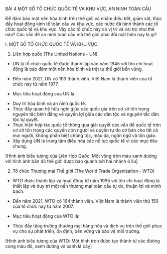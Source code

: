 BÀI 4 MỘT SỐ TỔ CHỨC QUỐC TẾ VÀ KHU VỰC, AN NINH TOÀN CẦU

Để đảm bảo một nền hòa bình trên thế giới và nhằm điều tiết, giám sát, thúc đẩy hoạt động kinh tế toàn cầu và khu vực, các nước đã hình thành các tổ chức quốc tế và khu vực. Vậy các tổ chức này có vị trí và vai trò như thế nào? Các vấn đề an ninh toàn cầu mà thế giới phải đối mặt hiện nay là gì?

I. MỘT SỐ TỔ CHỨC QUỐC TẾ VÀ KHU VỰC

1. Liên hợp quốc (The United Nations - UN)

- UN là tổ chức quốc tế được thành lập vào năm 1945 với tôn chỉ hoạt động là bảo đảm một nền hòa bình và trật tự thế giới bền vững.

- Đến năm 2021, UN có 193 thành viên. Việt Nam là thành viên của tổ chức này từ năm 1977.

- Mục tiêu hoạt động của UN là:
+ Duy trì hòa bình và an ninh quốc tế.
+ Thúc đẩy quan hệ hữu nghị giữa các quốc gia trên cơ sở tôn trọng nguyên tắc bình đẳng về quyền lợi giữa các dân tộc và nguyên tắc dân tộc tự quyết.
+ Thực hiện hợp tác quốc tế thông qua giải quyết các vấn đề quốc tế trên cơ sở tôn trọng các quyền con người và quyền tự do cơ bản cho tất cả mọi người, không phân biệt chủng tộc, màu da, ngôn ngữ và tôn giáo.
+ Xây dựng UN là trung tâm điều hòa các nỗ lực quốc tế vì các mục tiêu chung.

[Hình ảnh biểu tượng của Liên Hợp Quốc: Một vòng tròn màu xanh dương với hình ảnh bản đồ thế giới được bao quanh bởi hai nhánh ô liu]

2. Tổ chức Thương mại Thế giới (The World Trade Organization - WTO)

- WTO được thành lập và hoạt động từ năm 1995 với tôn chỉ hoạt động là thiết lập và duy trì một nền thương mại toàn cầu tự do, thuận lợi và minh bạch.

- Đến năm 2021, WTO có 164 thành viên. Việt Nam là thành viên thứ 150 của tổ chức này từ năm 2007.

- Mục tiêu hoạt động của WTO là:
+ Thúc đẩy tăng trưởng thương mại hàng hóa và dịch vụ trên thế giới phục vụ cho sự phát triển, ổn định, bền vững và bảo vệ môi trường.

[Hình ảnh biểu tượng của WTO: Một hình tròn được tạo thành từ các đường cong màu đỏ, xanh dương và xanh lá cây]